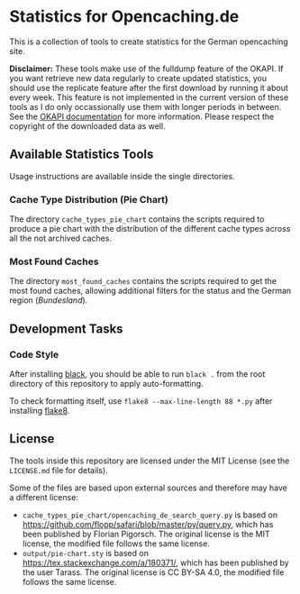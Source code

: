 # Statistics for Opencaching.de

This is a collection of tools to create statistics for the German opencaching site.

**Disclaimer:** These tools make use of the fulldump feature of the OKAPI. If you want retrieve new data regularly to create updated statistics, you should use the replicate feature after the first download by running it about every week. This feature is not implemented in the current version of these tools as I do only occassionally use them with longer periods in between. See the [OKAPI documentation](https://www.opencaching.de/okapi/services/replicate/fulldump.html) for more information. Please respect the copyright of the downloaded data as well.

## Available Statistics Tools

Usage instructions are available inside the single directories.

### Cache Type Distribution (Pie Chart)

The directory `cache_types_pie_chart` contains the scripts required to produce a pie chart with the distribution of the different cache types across all the not archived caches.

### Most Found Caches

The directory `most_found_caches` contains the scripts required to get the most found caches, allowing additional filters for the status and the German region (*Bundesland*).

## Development Tasks

### Code Style

After installing [black](https://github.com/psf/black), you should be able to run `black .` from the root directory of this repository to apply auto-formatting.

To check formatting itself, use `flake8 --max-line-length 88 *.py` after installing [flake8](https://gitlab.com/pycqa/flake8).

## License

The tools inside this repository are licensed under the MIT License (see the `LICENSE.md` file for details).

Some of the files are based upon external sources and therefore may have a different license:

* `cache_types_pie_chart/opencaching_de_search_query.py` is based on https://github.com/flopp/safari/blob/master/py/query.py, which has been published by Florian Pigorsch. The original license is the MIT license, the modified file follows the same license.
* `output/pie-chart.sty` is based on https://tex.stackexchange.com/a/180371/, which has been published by the user Tarass. The original license is CC BY-SA 4.0, the modified file follows the same license.
